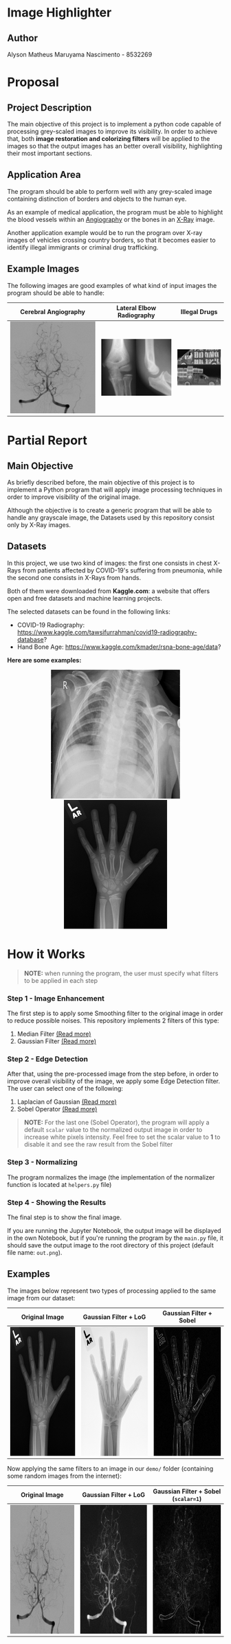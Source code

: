 # Image Highlighter
## Author
Alyson Matheus Maruyama Nascimento - 8532269

# Proposal
## Project Description
The main objective of this project is to implement a python code capable of processing grey-scaled images to improve its visibility. In order to achieve that, both **image restoration and colorizing filters** will be applied to the images so that the output images has an better overall visibility, highlighting their most important sections. 

## Application Area
The program should be able to perform well with any grey-scaled image containing distinction of borders and objects to the human eye.  

As an example of medical application, the program must be able to highlight the blood vessels within an [Angiography](https://en.wikipedia.org/wiki/Angiography) or the bones in an [X-Ray](https://en.wikipedia.org/wiki/X-ray) image.

Another application example would be to run the program over X-ray images of vehicles crossing country borders, so that it becomes easier to identify illegal immigrants or criminal drug trafficking.

## Example Images
The following images are good examples of what kind of input images the program should be able to handle:

| Cerebral Angiography | Lateral Elbow Radiography | Illegal Drugs |
| --- | --- | --- | 
|![](./demo/img/cerebral_angiography.jpg)|![](./demo/img/lateral_elbow.jpg)| ![](./demo/img/border_vehicles.png) |

# Partial Report
## Main Objective
As briefly described before, the main objective of this project is to implement a Python program that will apply image processing techniques 
in order to improve visibility of the original image.

Although the objective is to create a generic program that will be able to handle any grayscale image, the Datasets used by this repository
consist only by X-Ray images.

## Datasets
In this project, we use two kind of images: the first one consists in chest X-Rays from patients affected by COVID-19's suffering from pneumonia, while the second one consists in X-Rays from hands.

Both of them were downloaded from **Kaggle.com**: a website that offers open and free datasets and machine learning projects.

The selected datasets can be found in the following links:
- COVID-19 Radiography: https://www.kaggle.com/tawsifurrahman/covid19-radiography-database?
- Hand Bone Age: https://www.kaggle.com/kmader/rsna-bone-age/data?

**Here are some examples:**

 <div float="left" align="middle">
  <img src="./images/COVID-19-Pneumonia/1.png" height="300">
  <img src="./images/Hand-XRay/2.png" height="300">
 </div>

# How it Works
> **NOTE:** when running the program, the user must specify what filters to be applied in each step

### Step 1 - Image Enhancement
The first step is to apply some Smoothing filter to the original image in order to reduce possible noises. This repository implements 2 filters of this type:

1. Median Filter [(Read more)](https://en.wikipedia.org/wiki/Median_filter)
2. Gaussian Filter [(Read more)](https://en.wikipedia.org/wiki/Gaussian_filter)

### Step 2 - Edge Detection
After that, using the pre-processed image from the step before, in order to improve overall visibility of the image, we apply some Edge Detection filter.  
The user can select one of the following:

1. Laplacian of Gaussian [(Read more)](https://homepages.inf.ed.ac.uk/rbf/HIPR2/log.htm)
1. Sobel Operator [(Read more)](https://en.wikipedia.org/wiki/Sobel_operator)

>**NOTE:** For the last one (Sobel Operator), the program will apply a default `scalar` value to the normalized output image in order to increase white pixels intensity. Feel free to set the scalar value to **1** to disable it and see the raw result from the Sobel filter

### Step 3 - Normalizing
The program normalizes the image (the implementation of the normalizer function is located at `helpers.py` file)

### Step 4 - Showing the Results
The final step is to show the final image.

If you are running the Jupyter Notebook, the output image will be displayed in the own Notebook, but if you're running the program by the `main.py` file, it should save the output image to the root directory of this project (default file name: `out.png`).

## Examples 
The images below represent two types of processing applied to the same image from our dataset:

| Original Image | Gaussian Filter + LoG | Gaussian Filter + Sobel |
| -- | -- | --|
| <img src="./images/Hand-XRay/2.png" height="300"> | <img src="./demo/smoothing_results/hand_LoG.png" height="300"> | <img src="./demo/smoothing_results/hand_sobel.png" height="300"> |

Now applying the same filters to an image in our `demo/` folder (containing some random images from the internet):

| Original Image | Gaussian Filter + LoG | Gaussian Filter + Sobel (`scalar=1`) |
| -- | -- | --|
| <img src="./demo/img/cerebral_angiography.jpg" height="300" width="300"> | <img src="./demo/smoothing_results/cerebral_LoG.png" height="300" width="300"> | <img src="./demo/smoothing_results/cerebral_sobel.png" height="300" width="300"> |

